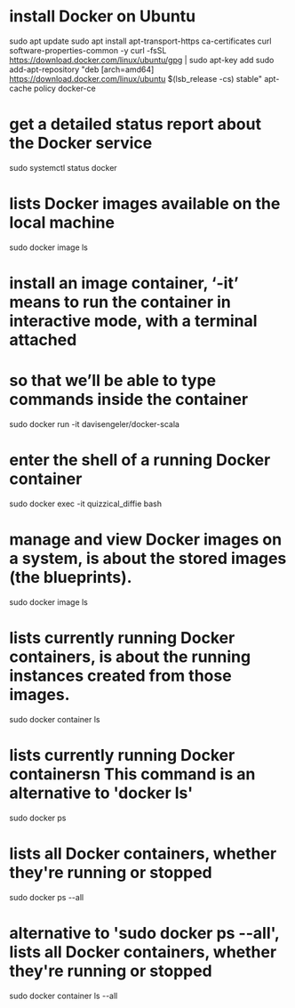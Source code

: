 # install Docker on Ubuntu
sudo apt update
sudo apt install apt-transport-https ca-certificates curl software-properties-common -y
curl -fsSL https://download.docker.com/linux/ubuntu/gpg | sudo apt-key add
sudo add-apt-repository "deb [arch=amd64] https://download.docker.com/linux/ubuntu $(lsb_release -cs) stable"
apt-cache policy docker-ce

# get a detailed status report about the Docker service #
sudo systemctl status docker

# lists Docker images available on the local machine
sudo docker image ls

# install an image container, ‘-it’ means to run the container in interactive mode, with a terminal attached 
# so that we’ll be able to type commands inside the container
sudo docker run -it davisengeler/docker-scala

# enter the shell of a running Docker container
sudo docker exec -it quizzical_diffie bash

# manage and view Docker images on a system, is about the stored images (the blueprints).
sudo docker image ls

# lists currently running Docker containers, is about the running instances created from those images.
sudo docker container ls

# lists currently running Docker containersn This command is an alternative to 'docker ls'
sudo docker ps

# lists all Docker containers, whether they're running or stopped
sudo docker ps --all

# alternative to 'sudo docker ps --all', lists all Docker containers, whether they're running or stopped
sudo docker container ls --all